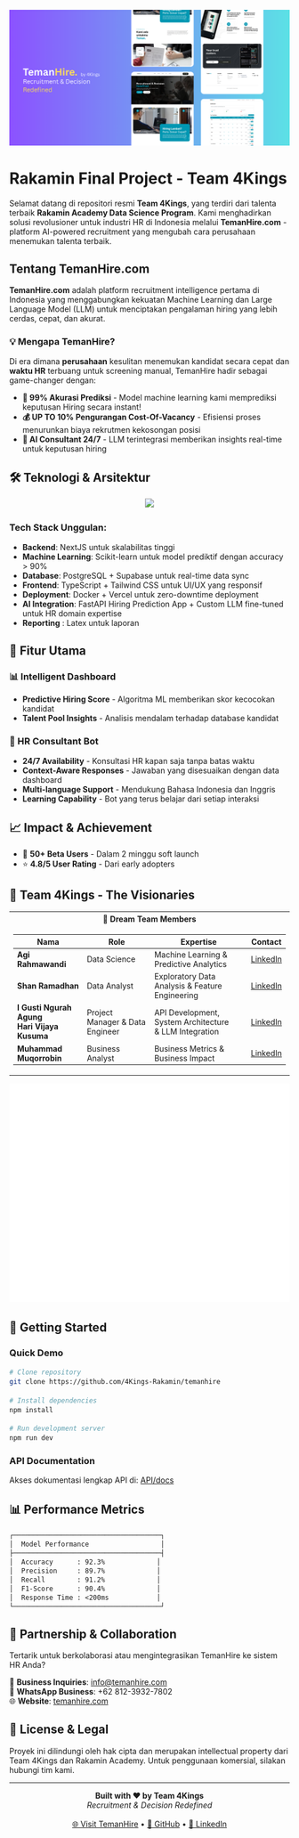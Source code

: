 [![banner1](bggit.png)](https://temanhire.com/)

# Rakamin Final Project - Team 4Kings

Selamat datang di repositori resmi **Team 4Kings**, yang terdiri dari talenta terbaik **Rakamin Academy Data Science Program**. Kami menghadirkan solusi revolusioner untuk industri HR di Indonesia melalui **TemanHire.com** - platform AI-powered recruitment yang mengubah cara perusahaan menemukan talenta terbaik.



## Tentang TemanHire.com

**TemanHire.com** adalah platform recruitment intelligence pertama di Indonesia yang menggabungkan kekuatan Machine Learning dan Large Language Model (LLM) untuk menciptakan pengalaman hiring yang lebih cerdas, cepat, dan akurat.

### 💡 Mengapa TemanHire?

Di era dimana **perusahaan** kesulitan menemukan kandidat secara cepat dan **waktu HR** terbuang untuk screening manual, TemanHire hadir sebagai game-changer dengan:

- **🎯 99% Akurasi Prediksi** - Model machine learning kami memprediksi keputusan Hiring secara instant!
- **💰 UP TO 10% Pengurangan Cost-Of-Vacancy** - Efisiensi proses menurunkan biaya rekrutmen kekosongan posisi
- **🤖 AI Consultant 24/7** - LLM terintegrasi memberikan insights real-time untuk keputusan hiring

## 🛠️ Teknologi & Arsitektur

<p align="center">
  <a href="https://skillicons.dev">
    <img src="https://skillicons.dev/icons?i=py,fastapi,sklearn,postgresql,supabase,typescript,tailwind,vercel,docker,latex" />
  </a>
</p>

### Tech Stack Unggulan:
- **Backend**: NextJS untuk skalabilitas tinggi
- **Machine Learning**: Scikit-learn untuk model prediktif dengan accuracy > 90%
- **Database**: PostgreSQL + Supabase untuk real-time data sync
- **Frontend**: TypeScript + Tailwind CSS untuk UI/UX yang responsif
- **Deployment**: Docker + Vercel untuk zero-downtime deployment
- **AI Integration**: FastAPI Hiring Prediction App + Custom LLM fine-tuned untuk HR domain expertise
- **Reporting** : Latex untuk laporan

## 🌟 Fitur Utama

### 📊 Intelligent Dashboard
- **Predictive Hiring Score** - Algoritma ML memberikan skor kecocokan kandidat
- **Talent Pool Insights** - Analisis mendalam terhadap database kandidat

### 💬 HR Consultant Bot
- **24/7 Availability** - Konsultasi HR kapan saja tanpa batas waktu
- **Context-Aware Responses** - Jawaban yang disesuaikan dengan data dashboard
- **Multi-language Support** - Mendukung Bahasa Indonesia dan Inggris
- **Learning Capability** - Bot yang terus belajar dari setiap interaksi

## 📈 Impact & Achievement
- 👥 **50+ Beta Users** - Dalam 2 minggu soft launch
- ⭐ **4.8/5 User Rating** - Dari early adopters

## 👥 Team 4Kings - The Visionaries

<table align="center">
<tr><th>🌟 Dream Team Members</th></tr>
<tr><td>

|Nama | Role | Expertise | Contact |
|--|--|--|--|
| **Agi Rahmawandi** | Data Science | Machine Learning & Predictive Analytics | [LinkedIn](https://linkedin.com) |
| **Shan Ramadhan** | Data Analyst | Exploratory Data Analysis & Feature Engineering | [LinkedIn](https://linkedin.com) |
| **I Gusti Ngurah Agung <br> Hari Vijaya Kusuma** | Project Manager & Data Engineer | API Development, System Architecture <br> & LLM Integration | [LinkedIn](https://linkedin.com) |
| **Muhammad Muqorrobin** | Business Analyst | Business Metrics & Business Impact | [LinkedIn](https://linkedin.com) |

</td></tr>
</table>

<p align="center">
  <img src="https://raw.githubusercontent.com/4Kings-Rakamin/.github/refs/heads/main/.github/profile/github-metrics.svg" alt="Metrics">
</p>

## 🚀 Getting Started

### Quick Demo
```bash
# Clone repository
git clone https://github.com/4Kings-Rakamin/temanhire

# Install dependencies
npm install

# Run development server
npm run dev
```

### API Documentation
Akses dokumentasi lengkap API di: [API/docs](https://agunghari-temanhire-fix.hf.space/docs)

## 📊 Performance Metrics

```
┌─────────────────────────────────────┐
│  Model Performance                  │
├─────────────────────────────────────┤
│  Accuracy      : 92.3%             │
│  Precision     : 89.7%             │
│  Recall        : 91.2%             │
│  F1-Score      : 90.4%             │
│  Response Time : <200ms            │
└─────────────────────────────────────┘
```

## 🤝 Partnership & Collaboration

Tertarik untuk berkolaborasi atau mengintegrasikan TemanHire ke sistem HR Anda? 

📧 **Business Inquiries**: info@temanhire.com  
📱 **WhatsApp Business**: +62 812-3932-7802  
🌐 **Website**: [temanhire.com](https://temanhire.com)

## 📜 License & Legal

Proyek ini dilindungi oleh hak cipta dan merupakan intellectual property dari Team 4Kings dan Rakamin Academy. Untuk penggunaan komersial, silakan hubungi tim kami.

---

<p align="center">
  <b>Built with ❤️ by Team 4Kings</b><br>
  <i>Recruitment & Decision Redefined</i><br><br>
  <a href="https://temanhire.com">🌐 Visit TemanHire</a> • 
  <a href="https://github.com/4Kings-Rakamin">📂 GitHub</a> • 
  <a href="https://linkedin.com/company/temanhire">💼 LinkedIn</a>
</p>

